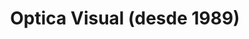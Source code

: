 ---
title: "Optica Visual (desde 1989)"
url: /asuncion-paraguay/optica-visual-desde-1989-estados-unidos-39/
shop: óptico
---